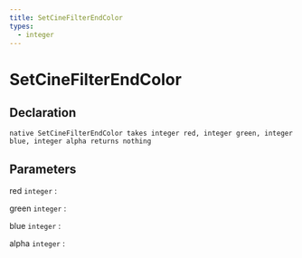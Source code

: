 ```yaml
---
title: SetCineFilterEndColor
types:
  - integer
---
```


# SetCineFilterEndColor

## Declaration

```jass
native SetCineFilterEndColor takes integer red, integer green, integer blue, integer alpha returns nothing
```

## Parameters
red `integer`
: 

green `integer`
: 

blue `integer`
: 

alpha `integer`
: 
